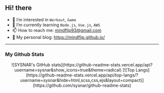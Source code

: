 ## Hi! there

- 👀 I’m interested in `Workout`, `Game`
- 🌱 I’m currently learning `Node.js`, `Vue.js`, `AWS`
- 📫 How to reach me: mindflip93@gmail.com
- 🧐 My personal blog: https://mindflip.github.io/

----

### My Github Stats

<center>
![SYSNAR's GitHub stats](https://github-readme-stats.vercel.app/api?username=sysnar&show_icons=true&theme=radical)     [![Top Langs](https://github-readme-stats.vercel.app/api/top-langs/?username=sysnar&hide=html,scss,css,ejs&layout=compact)](https://github.com/sysnar/github-readme-stats)
</center>
